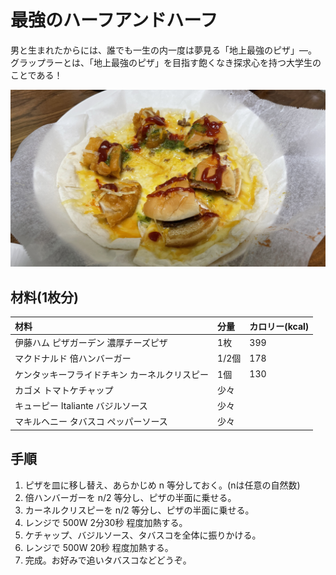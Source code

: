 # 最強のハーフアンドハーフ
男と生まれたからには、誰でも一生の内一度は夢見る「地上最強のピザ」―。
グラップラーとは、「地上最強のピザ」を目指す飽くなき探求心を持つ大学生のことである！

![](./images/natsuno01.jpg)

## 材料(1枚分)
| 材料 | 分量 | カロリー(kcal) |
| :-- | :-- | :-- |
| 伊藤ハム ピザガーデン 濃厚チーズピザ | 1枚 | 399 |
| マクドナルド 倍ハンバーガー | 1/2個 | 178 |
| ケンタッキーフライドチキン カーネルクリスピー | 1個 | 130 |
| カゴメ トマトケチャップ | 少々 | |
| キューピー Italiante バジルソース | 少々 |
| マキルヘニー タバスコ ペッパーソース | 少々 |

## 手順
1. ピザを皿に移し替え、あらかじめ n 等分しておく。(nは任意の自然数)
2. 倍ハンバーガーを n/2 等分し、ピザの半面に乗せる。
3. カーネルクリスピーを n/2 等分し、ピザの半面に乗せる。
4. レンジで 500W 2分30秒 程度加熱する。
5. ケチャップ、バジルソース、タバスコを全体に振りかける。
6. レンジで 500W 20秒 程度加熱する。
7. 完成。お好みで追いタバスコなどどうぞ。